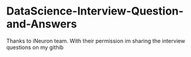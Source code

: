 # DataScience-Interview-Question-and-Answers
Thanks to iNeuron team. With their permission im sharing  the interview questions on my githib
